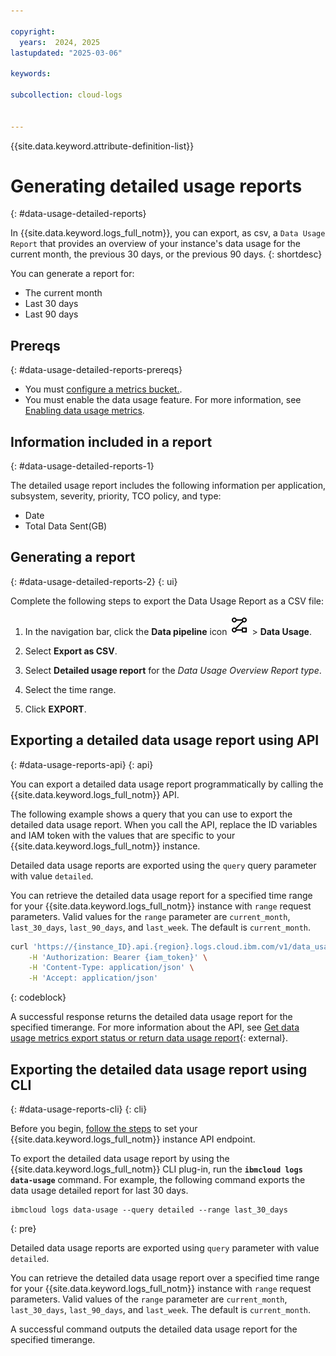 ```yaml
---

copyright:
  years:  2024, 2025
lastupdated: "2025-03-06"

keywords:

subcollection: cloud-logs


---
```


{{site.data.keyword.attribute-definition-list}}


# Generating detailed usage reports
{: #data-usage-detailed-reports}

In {{site.data.keyword.logs_full_notm}}, you can export, as csv, a `Data Usage Report` that provides an overview of your instance's data usage for the current month, the previous 30 days, or the previous 90 days.
{: shortdesc}


You can generate a report for:
- The current month
- Last 30 days
- Last 90 days


## Prereqs
{: #data-usage-detailed-reports-prereqs}

- You must [configure a metrics bucket.](/docs/cloud-logs?topic=cloud-logs-configure-metrics-bucket).
- You must enable the data usage feature. For more information, see [Enabling data usage metrics](/docs/cloud-logs?topic=cloud-logs-data-usage-metrics).

## Information included in a report
{: #data-usage-detailed-reports-1}

The detailed usage report includes the following information per application, subsystem, severity, priority, TCO policy, and type:

- Date
- Total Data Sent(GB)


## Generating a report
{: #data-usage-detailed-reports-2}
{: ui}

Complete the following steps to export the Data Usage Report as a CSV file:

1. In the navigation bar, click the **Data pipeline** icon ![Data pipeline icon](/icons/data-pipeline.svg "Data pipeline") > **Data Usage**.

2. Select **Export as CSV**.

3. Select **Detailed usage report** for the *Data Usage Overview Report type*.

4. Select the time range.

5. Click **EXPORT**.

## Exporting a detailed data usage report using API
{: #data-usage-reports-api}
{: api}


You can export a detailed data usage report programmatically by calling the {{site.data.keyword.logs_full_notm}} API.

The following example shows a query that you can use to export the detailed data usage report. When you call the API, replace the ID variables and IAM token with the values that are specific to your {{site.data.keyword.logs_full_notm}} instance.

Detailed data usage reports are exported using the `query` query parameter with value `detailed`.

You can retrieve the detailed data usage report for a specified time range for your {{site.data.keyword.logs_full_notm}} instance with `range` request parameters. Valid values for the `range` parameter are `current_month`, `last_30_days`, `last_90_days`, and `last_week`. The default is `current_month`.


```sh
curl 'https://{instance_ID}.api.{region}.logs.cloud.ibm.com/v1/data_usage?query=detailed&&range=last_30_days' \
    -H 'Authorization: Bearer {iam_token}' \
    -H 'Content-Type: application/json' \
    -H 'Accept: application/json'
```
{: codeblock} 


A successful response returns the detailed data usage report for the specified timerange. For more information about the API, see [Get data usage metrics export status or return data usage report](/apidocs/logs-service-api#export-data-usage){: external}.

## Exporting the detailed data usage report using CLI
{: #data-usage-reports-cli}
{: cli}

Before you begin, [follow the steps](/docs/cloud-logs?topic=cloud-logs-cloud-logs-cli-temp#logs-cli-prereq-temp) to set your {{site.data.keyword.logs_full_notm}} instance API endpoint.

To export the detailed data usage report by using the {{site.data.keyword.logs_full_notm}} CLI plug-in, run the **`ibmcloud logs data-usage`** command. For example, the following command exports the data usage detailed report for last 30 days.

```text
ibmcloud logs data-usage --query detailed --range last_30_days
```
{: pre}

Detailed data usage reports are exported using `query` parameter with value `detailed`.

You can retrieve the detailed data usage report over a specified time range for your {{site.data.keyword.logs_full_notm}} instance with `range` request parameters. Valid values of the `range` parameter are `current_month`, `last_30_days`, `last_90_days`, and `last_week`. The default is `current_month`.

A successful command outputs the detailed data usage report for the specified timerange.

